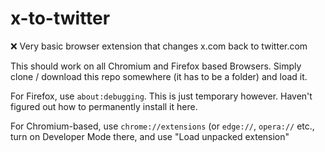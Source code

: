 # x-to-twitter
❌ Very basic browser extension that changes x.com back to twitter.com

This should work on all Chromium and Firefox based Browsers. Simply clone / download this repo somewhere (it has to be a folder) and load it.

For Firefox, use `about:debugging`. This is just temporary however. Haven't figured out how to permanently install it here.

For Chromium-based, use `chrome://extensions` (or `edge://`, `opera://` etc., turn on Developer Mode there, and use "Load unpacked extension"
